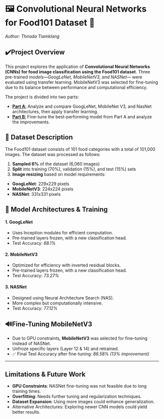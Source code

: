 # 🖼️ Convolutional Neural Networks for Food101 Dataset 🥘
_Author: Thirada Tiamklang_

## ✔️Project Overview

This project explores the application of __Convolutional Neural Networks (CNNs) for food image classification using the Food101 dataset__. Three pre-trained _models—GoogLeNet, MobileNetV3, and NASNet—_ were evaluated using transfer learning. MobileNetV3 was selected for fine-tuning due to its balance between performance and computational efficiency.

The project is divided into two parts:
* [__Part A__:](Thirada_Tiamklang-14337188_PartA.ipynb) Analyze and compare GoogLeNet, MobileNet V3, and NasNet architectures, then apply transfer learning.
* [__Part B__:](Thirada_Tiamklang-14337188_PartB.ipynb) Fine-tune the best-performing model from Part A and analyze the improvements.
## 📁 Dataset Description

The Food101 dataset consists of 101 food categories with a total of 101,000 images. The dataset was processed as follows:
1. __Sampled 6%__ of the dataset (6,060 images)
2. __Split__ into training (70%), validation (15%), and test (15%) sets
3. __Image resizing__ based on model requirements:
* __GoogLeNet__: 229x229 pixels
* __MobileNetV3__: 224x224 pixels
* __NASNet__: 331x331 pixels

## 🧰 Model Architectures & Training

#### 1. GoogLeNet
* Uses Inception modules for efficient computation.
* Pre-trained layers frozen, with a new classification head.
* Test Accuracy: _68.1%_
#### 2. MobileNetV3
* Optimized for efficiency with inverted residual blocks.
* Pre-trained layers frozen, with a new classification head.
* Test Accuracy: _73.27%_
#### 3. NASNet
* Designed using Neural Architecture Search (NAS).
* More complex but computationally intensive.
* Test Accuracy: _77.12%_
  
## 🔊Fine-Tuning MobileNetV3
* Due to GPU constraints, __MobileNetV3__ was selected for fine-tuning instead of NASNet.
* Unfroze specific layers (Layer 12 & 14) and retrained.
* ✅ Final Test Accuracy after fine-tuning: _86.58% (13% improvement)_

---
## Limitations & Future Work

* __GPU Constraints__: NASNet fine-tuning was not feasible due to long training times.
* __Overfitting__: Needs further tuning and regularization techniques.
* __Dataset Expansion__: Using more images could enhance generalization.
* Alternative Architectures: Exploring newer CNN models could yield better results.
